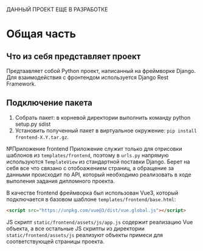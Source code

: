 ДАННЫЙ ПРОЕКТ ЕЩЕ В РАЗРАБОТКЕ

# Общая часть

## Что из себя представляет проект
Предтаавляет собой Python проект, написанный на фреймворке Django. Для взаимодействия с фронтендом используется Django Rest Framework.



## Подключение пакета
1. Собрать пакет: в корневой директории выполнить команду python setup.py sdist
2. Установить полученный пакет в виртуальное окружение: `pip install frontend-X.Y.tar.gz`. 

№Приложение frontend
Приложение служит только для отрисовки шаблонов из `templates/frontend`, поэтому в `urls.py` напрямую 
используются `TemplateView` из стандартной поставки Django.
Берет на себя все что связано с отобоажением страниц, а обращение 
за данными происходит по API, который необходимо реализовать в ходе выполения задания дипломного проекта.

В качестве frontend фреймворка был использован Vue3, который подключается в базовом шаблоне `templates/frontend/base.html`:
```html
<script src="https://unpkg.com/vue@3/dist/vue.global.js"></script>
```
JS скрипт `static/frontend/assets/js/app.js` содержит реализацию Vue объекта, а все остальные JS скрипты из 
директории `static/frontend/assets/js` реализуют объекты примеси для соответствующей страницы проекта.
